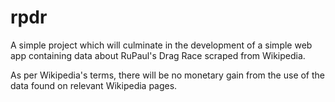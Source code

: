 # rpdr

A simple project which will culminate in the development of a simple web app containing data about RuPaul's Drag Race scraped from Wikipedia.

As per Wikipedia's terms, there will be no monetary gain from the use of the data found on relevant Wikipedia pages.

